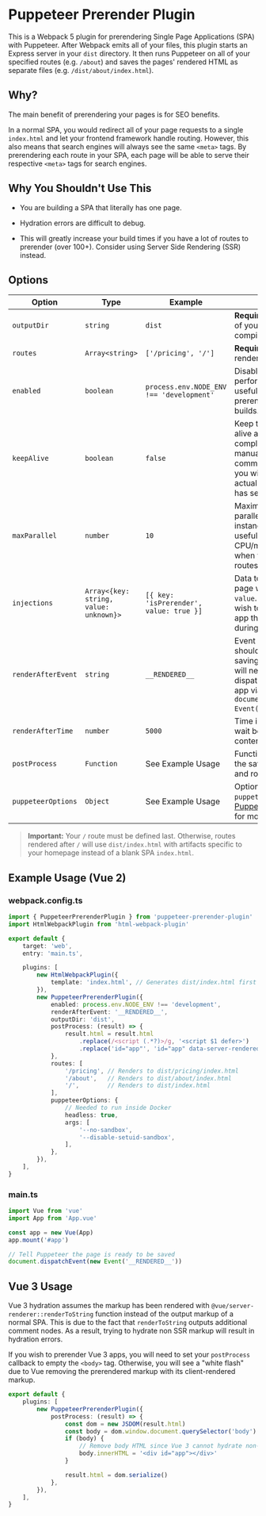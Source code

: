 # Puppeteer Prerender Plugin

This is a Webpack 5 plugin for prerendering Single Page Applications (SPA) with Puppeteer. After Webpack emits all of your files, this plugin starts an Express server in your `dist` directory. It then runs Puppeteer on all of your specified routes (e.g. `/about`) and saves the pages' rendered HTML as separate files (e.g. `/dist/about/index.html`).

## Why?

The main benefit of prerendering your pages is for SEO benefits.

In a normal SPA, you would redirect all of your page requests to a single `index.html` and let your frontend framework handle routing. However, this also means that search engines will always see the same `<meta>` tags. By prerendering each route in your SPA, each page will be able to serve their respective `<meta>` tags for search engines.

## Why You Shouldn't Use This

* You are building a SPA that literally has one page.

* Hydration errors are difficult to debug.

* This will greatly increase your build times if you have a lot of routes to prerender (over 100+). Consider using Server Side Rendering (SSR) instead.

## Options

Option | Type | Example | Notes
---    | ---     | ---     | ---
`outputDir` | `string` | `dist` | **Required:** Output directory of your Webpack compilation.
`routes` | `Array<string>` | `['/pricing', '/']` | **Required:** Array of routes to render.
`enabled` | `boolean` | `process.env.NODE_ENV !== 'development'` | Disabled by default for performance. This option is useful if you wish to only prerender production builds.
`keepAlive` | `boolean` | `false` | Keep the Express server alive after prerendering completes. You will need to manually terminate the shell command. This is useful if you wish to inspect the actual pages that Puppeteer has seen.
`maxParallel` | `number` | `10` | Maximum number of parallel Puppeteer instances. This option is useful for keeping CPU/memory usage down when you have a lot of routes.
`injections` | `Array<{key: string, value: unknown}>` | `[{ key: 'isPrerender', value: true }]` | Data to inject into each page with `window[key] = value`. This is useful if you wish to provide data to your app that's only present during prerender.
`renderAfterEvent` | `string` | `__RENDERED__` | Event name Puppeteer should wait for before saving page contents. You will need to manually dispatch the event in your app via `document.dispatchEvent(new Event('__RENDERED__'))`.
`renderAfterTime` | `number` | `5000` | Time in ms for Puppeteer to wait before saving page contents.
`postProcess` | `Function` | See Example Usage | Function to post-process the saved page contents and route.
`puppeteerOptions` | `Object` | See Example Usage | Options to pass to `puppeteer.launch()`. See [Puppeteer documentation](https://github.com/puppeteer/puppeteer/blob/v9.1.1/docs/api.md#puppeteerlaunchoptions) for more information.

> **Important:** Your `/` route must be defined last. Otherwise, routes rendered after `/` will use `dist/index.html` with artifacts specific to your homepage instead of a blank SPA `index.html`.

## Example Usage (Vue 2)

### webpack.config.ts

```ts
import { PuppeteerPrerenderPlugin } from 'puppeteer-prerender-plugin'
import HtmlWebpackPlugin from 'html-webpack-plugin'

export default {
    target: 'web',
    entry: 'main.ts',

    plugins: [
        new HtmlWebpackPlugin({
            template: 'index.html', // Generates dist/index.html first
        }),
        new PuppeteerPrerenderPlugin({
            enabled: process.env.NODE_ENV !== 'development',
            renderAfterEvent: '__RENDERED__',
            outputDir: 'dist',
            postProcess: (result) => {
                result.html = result.html
                    .replace(/<script (.*?)>/g, '<script $1 defer>')
                    .replace('id="app"', 'id="app" data-server-rendered="true"')
            },
            routes: [
                '/pricing', // Renders to dist/pricing/index.html
                '/about',   // Renders to dist/about/index.html
                '/',        // Renders to dist/index.html
            ],
            puppeteerOptions: {
                // Needed to run inside Docker
                headless: true,
                args: [
                    '--no-sandbox',
                    '--disable-setuid-sandbox',
                ],
            },
        }),
    ],
}
```

### main.ts

```ts
import Vue from 'vue'
import App from 'App.vue'

const app = new Vue(App)
app.mount('#app')

// Tell Puppeteer the page is ready to be saved
document.dispatchEvent(new Event('__RENDERED__'))
```

## Vue 3 Usage

Vue 3 hydration assumes the markup has been rendered with `@vue/server-renderer::renderToString` function instead of the output markup of a normal SPA. This is due to the fact that `renderToString` outputs additional comment nodes. As a result, trying to hydrate non SSR markup will result in hydration errors.

If you wish to prerender Vue 3 apps, you will need to set your `postProcess` callback to empty the `<body>` tag. Otherwise, you will see a "white flash" due to Vue removing the prerendered markup with its client-rendered markup.

```ts
export default {
    plugins: [
        new PuppeteerPrerenderPlugin({
            postProcess: (result) => {
                const dom = new JSDOM(result.html)
                const body = dom.window.document.querySelector('body')
                if (body) {
                    // Remove body HTML since Vue 3 cannot hydrate non-SSR markup
                    body.innerHTML = '<div id="app"></div>'
                }

                result.html = dom.serialize()
            },
        }),
    ],
}
```
